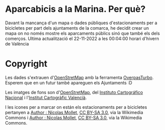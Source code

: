 # Aparcabicis a la Marina. Per què?
Davant la mancança d'un mapa o dades públiques d'estacionaments per a bicicletes per part dels ajuntaments de la comarca, he decidit crear un mapa on no només mostre els aparcaments públics sinó que també els dels comerços.
Ultima actualització el 22-11-2022 a les 00:04:00 horari d'hivern de València

# Copyright 

Les dades s'extrauen d'[OpenStretMap](https://www.openstreetmap.org/copyright) amb la ferramenta [OverpasTurbo](http://overpass-turbo.eu/). Esperem que en un futur també apareguen els Ajuntaments :D

Les imatges de fons son d'[OpenStretMap](https://www.openstreetmap.org/copyright), del [Instituto Cartográfico Nacional](https://www.ign.es/web/ign/portal) i l'[Institut Cartogràfic Valencià](https://icv.gva.es/va/condiciones-de-uso-de-la-geoinformacion-icv).

I les icones per a marcar on están els estacionaments per a bicicletes pertanyen a <a href="https://commons.wikimedia.org/wiki/File:Map_marker_icon_%E2%80%93_Nicolas_Mollet_%E2%80%93_Parking_Bicycle_%E2%80%93_Transportation_%E2%80%93_Classic.png">Author : Nicolas Mollet</a>, <a href="https://creativecommons.org/licenses/by-sa/3.0">CC BY-SA 3.0</a>, via la Wikimedia Commons i <a href="https://commons.wikimedia.org/wiki/File:Map_marker_icon_%E2%80%93_Nicolas_Mollet_%E2%80%93_Parking_Bicycle_%E2%80%93_Transportation_%E2%80%93_White.png">Author : Nicolas Mollet</a>, <a href="https://creativecommons.org/licenses/by-sa/3.0">CC BY-SA 3.0</a>, via la Wikimedia Commons.
